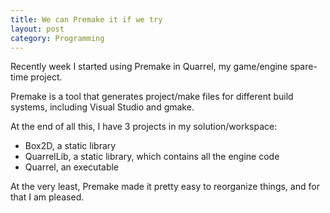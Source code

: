 ```yaml
---
title: We can Premake it if we try
layout: post
category: Programming
---
```


Recently week I started using Premake in Quarrel, my game/engine spare-time project.

Premake is a tool that generates project/make files for different build systems, including Visual Studio and gmake.  

At the end of all this, I have 3 projects in my solution/workspace:

- Box2D, a static library
- QuarrelLib, a static library, which contains all the engine code
- Quarrel, an executable

At the very least, Premake made it pretty easy to reorganize things, and for that I am pleased.

